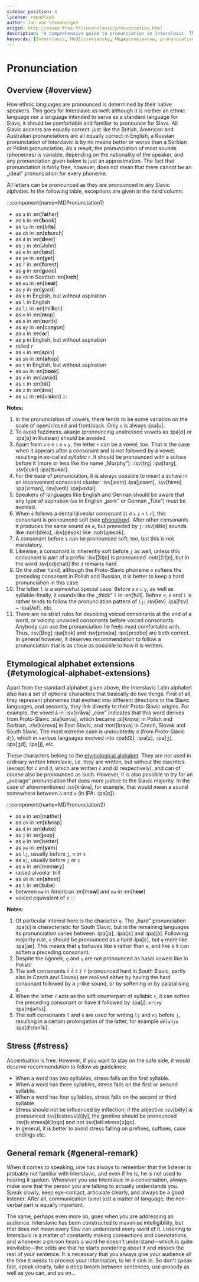 ```yaml
---
sidebar_position: 4
license: republish
author: Jan van Steenbergen
origin: http://steen.free.fr/interslavic/pronunciation.html
description: "A comprehensive guide to pronunciation in Interslavic. This page covers the standard alphabet, etymological alphabet extensions, stress rules, and more."
keywords: [Interslavic, Medžuslovjansky, Меджусловјанскы, pronunciation, phonemes, language, phonology, etymology]
---
```


# Pronunciation

## Overview \{#overview}

How ethnic languages are pronounced is determined by their native speakers. This goes for Interslavic as well: although it is neither an ethnic language nor a language intended to serve as a standard language for Slavs, it should be comfortable and familiar to pronounce for Slavs. All Slavic accents are equally correct: just like the British, American and Australian pronunciations are all equally correct in English, a Russian pronunciation of Interslavic is by no means better or worse than a Serbian or Polish pronunciation. As a result, the pronunciation of most sounds (phonemes) is variable, depending on the nationality of the speaker, and any pronunciation given below is just an approximation. The fact that pronunciation is fairly free, however, does not mean that there cannot be an „ideal” pronunciation for every phoneme.

All letters can be pronounced as they are pronounced in any Slavic alphabet. In the following table, exceptions are given in the third column:

:::component{name=MDPronunciation1}
* as `a` in :en[f**a**ther]
* as `b` in :en[**b**ook]
* as `ts` in :en[bi**ts**]
* as `ch` in :en[**ch**urch]
* as `d` in :en[**d**eer]
* as `j` in :en[**J**ohn]
* as `e` in :en[b**e**st]
* as `ye` in :en[**ye**t]
* as `f` in :en[**f**orest]
* as `g` in :en[**g**ood]
* as `ch` in Scottish :en[lo**ch**]
* as `ea` in :en[b**ea**t]
* as `y` in :en[**y**ard]
* as `k` in English, but without aspiration
* as `l` in English
* as `li` in :en[mil**li**on]
* as `m` in :en[**m**op]
* as `n` in :en[**n**orth]
* as `ny` in :en[ca**ny**on]
* as `o` in :en[**o**r]
* as `p` in English, but without aspiration
* rolled `r`
* as `s` in :en[**s**pin]
* as `sh` in :en[**sh**op]
* as `t` in English, but without aspiration
* as `oo` in :en[b**oo**k]
* as `v` in :en[a**v**oid]
* as `i` in :en[b**i**t]
* as `z` in :en[**z**oo]
* as `si` in :en[vi**si**on]
:::

**Notes:**

1. In the pronunciation of vowels, there tends to be some variation on the scale of open/closed and front/back. Only `u` is always :ipa[u].
2. To avoid fuzziness, akanje (pronouncing unstressed vowels as :ipa[ɑ] or :ipa[ə] in Russian) should be avoided.
3. Apart from `a` `e` `ě` `i` `o` `u` `y`, the letter `r` can be a vowel, too. That is the case when it appears after a consonant and is not followed by a vowel, resulting in so-called _syllabic r_. It should be pronounced with a schwa before it (more or less like the name „Murphy”): :isv[trg] :ipa[tərg], :isv[cukr] :ipa[ʦukər].
4. For the ease of pronunciation, it is always possible to insert a schwa in an inconvenient consonant cluster: :isv[jesm] :ipa[jɛsǝm], :isv[himn] :ipa[ximǝn], :isv[vedl] :ipa[vɛdǝl].
5. Speakers of languages like English and German should be aware that any type of aspiration (as in English „pork” or German „Tüte”) must be avoided.
6. When `ě` follows a dental/alveolar consonant (`t` `d` `s` `z` `n` `l` `r`), this consonant is pronounced soft (see [phonology][1]). After other consonants it produces the same sound as `e`, but preceded by `j`: :isv[dělo] sounds like :notr[ďelo], :isv[pěsok] like :notr[pjesok].
7. A consonant before `i` can be pronounced soft, too, but this is not mandatory.
8. Likewise, a consonant is inherently soft before `j` as well, unless this consonant is part of a prefix: :isv[žitje] is pronounced :notr[žiťje], but in the word :isv[odjehati] the `d` remains hard.
9. On the other hand, although the Proto-Slavic phoneme `e` softens the preceding consonant in Polish and Russian, it is better to keep a hard pronunciation in this case.
10. The letter `l` is a somewhat special case. Before `a` `o` `u` `y`, as well as syllable-finally, it sounds like the „thick” `l` in :en[full]. Before `e`, `ě` and `i` is rather tends to follow the pronunciation pattern of `lj`: :isv[lev] :ipa[lʲɛv] \~ :ipa[ʎɛf], etc.
11. There are no strict rules for devoicing voiced consonants at the end of a word, or voicing unvoiced consonants before voiced consonants. Anybody can use the pronunciation he feels most comfortable with. Thus, :isv[Bog] :ipa[bɔk] and :isv[prosba] :ipa[prɔzbɑ] are both correct. In general however, it deserves recommendation to follow a pronunciation that is as close as possible to how it is written.

## Etymological alphabet extensions \{#etymological-alphabet-extensions}

Apart from the standard alphabet given above, the Interslavic Latin alphabet also has a set of optional characters that basically do two things. First of all, they represent phonemes that evolved into different directions in the Slavic languages, and secondly, they link directly to their Proto-Slavic origins. For example, the vowel `å` in :isv[kråva] „cow” indicates that this word derives from Proto-Slavic :sla[korva], which became :pl[krova] in Polish and Sorbian, :zle[korova] in East Slavic, and :notr[krava] in Czech, Slovak and South Slavic. The most extreme case is undoubtedly `đ` (from Proto-Slavic `dj`), which in various languages evolved into :ipa[d͡z], :ipa[z], :ipa[ʒ], :ipa[ʒd], :ipa[j], etc.

These characters belong to the [etymological alphabet][2]. They are not used in ordinary written Interslavic, i.e. they are written, but without the diacritics (except for `ć` and `đ`, which are written `č` and `dž` respectively), and can of course also be pronounced as such. However, it is also possible to try for an „average” pronunciation that does more justice to the Slavic majority. In the case of aforementioned :isv[kråva], for example, that would mean a sound somewhere between `a` and `o` (in IPA: :ipa[ɒ]).

:::component{name=MDPronunciation2}
* as `o` in :en[m**o**ther]
* as `ch` in :en[**ch**eap]
* as `d` in :en[**d**uke]
* as `j` in :en[**j**eep]
* as `e` in :en[bett**e**r]
* as `ya` in :en[**ya**m]
* as `lj`, usually before `j`, `n` or `s`
* as `nj`, usually before `j` or `s`
* as `o` in :en[mem**o**ry]
* raised alveolar trill
* as `sh` in :en[**sh**eet]
* as `t` in :en[**t**ube]
* between `ow` in American :en[m**ow**] and `ew` in :en[h**ew**]
* voiced equivalent of `ś`
:::

**Notes:**

1. Of particular interest here is the character `ę`. The „hard” pronunciation :ipa[ɛ] is characteristic for South Slavic, but in the remaining languages its pronunciation varies between :ipa[ja], :ipa[jɛ] and :ipa[jɔ̃]. Following majority rule, `e` should be pronounced as a hard :ipa[ɛ], but `ę` more like :ipa[jæ]. This means that `ę` behaves like `ě` rather than `e`, and like `ě` it can soften a preceding consonant.
2. Despite the ogonek, `ę` and `ų` are not pronounced as nasal vowels like in Polish!
3. The soft consonants `t́` `d́` `ś` `ź` `ŕ` (pronounced hard in South Slavic, partly also in Czech and Slovak) are realised either by having the hard consonant followed by a `j`-like sound, or by softening or by palatalising it.
4. When the letter `ŕ` acts as the soft counterpart of syllabic `r`, it can soften the preceding consonant or have it followed by :ipa[j]: _`mŕtvy`_ :ipa[mjǝrtvɪ].
5. The soft consonants `ľ` and `ń` are used for writing `lj` and `nj` before `j`, resulting in a certain prolongation of the latter, for example _`dělańje`_ :ipa[dʲɛɫanʲĭɛ].

## Stress \{#stress}

Accentuation is free. However, if you want to stay on the safe side, it would deserve recommendation to follow as guidelines:

- When a word has two syllables, stress falls on the first syllable.
- When a word has three syllables, stress falls on the first or second syllable.
- When a word has four syllables, stress falls on the second or third syllable.
- Stress should not be influenced by inflection; if the adjective :isv[běly] is pronounced :isv[b:stress[ě]ly], the genitive should be pronounced :isv[b:stress[ě]logo] and not :isv[běl:stress[o]go].
- In general, it is better to avoid stress falling on prefixes, suffixes, case endings etc.

## General remark \{#general-remark}

When it comes to speaking, one has always to remember that the listener is probably not familiar with Interslavic, and even if he is, he is not used to hearing it spoken. Whenever you use Interslavic in a conversation, always make sure that the person you are talking to actually understands you. Speak slowly, keep eye-contact, articulate clearly, and always be a good listener. After all, communication is not just a matter of language, the non-verbal part is equally important.

The same, perhaps even more so, goes when you are addressing an audience. Interslavic has been constructed to maximise intelligibility, but that does not mean every Slav can understand every word of it. Listening to Interslavic is a matter of constantly making connections and connotations, and whenever a person hears a word he doesn't understand—which is quite inevitable—the odds are that he starts pondering about it and misses the rest of your sentence. It is necessary that you always give your audience all the time it needs to process your information, to let it sink in. So don't speak fast, speak clearly, take a deep breath between sentences, use prosody as well as you can, and so on...

[1]: ./phonology.md#hard_and_soft

[2]: orthography.md#etymological_alphabet
